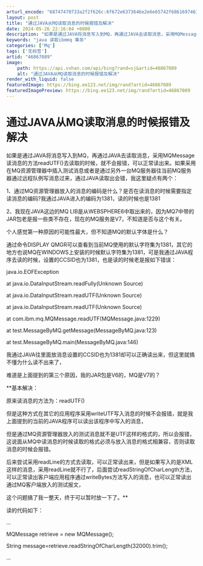 ```yaml
---
arturl_encode: "68747470733a2f2f626c:6f672e6373646e2e6e65742f68616974616f66656979616e67:2f61727469636c652f64657461696c732f3436383637303839"
layout: post
title: "通过JAVA从MQ读取消息的时候报错及解决"
date: 2024-05-26 22:16:04 +0800
description: "如果是通过JAVA将消息写入到MQ，再通过JAVA去读取消息，采用MQMessage读消息的方法re"
keywords: "java 读取ibmmq 事务"
categories: ['Mq']
tags: ['无标签']
artid: "46867089"
image:
    path: https://api.vvhan.com/api/bing?rand=sj&artid=46867089
    alt: "通过JAVA从MQ读取消息的时候报错及解决"
render_with_liquid: false
featuredImage: https://bing.ee123.net/img/rand?artid=46867089
featuredImagePreview: https://bing.ee123.net/img/rand?artid=46867089
---
```


# 通过JAVA从MQ读取消息的时候报错及解决

如果是通过JAVA将消息写入到MQ，再通过JAVA去读取消息，采用MQMessage读消息的方法readUTF()去读取的时候，就不会报错，可以正常读出来。如果采用在MQ资源管理器中插入测试消息或者是通过另外一台MQ服务器往当前MQ服务器通过远程队例写消息过来，通过JAVA读取出会错，我这里疑点有两个：

1、通过MQ资源管理器放入的消息的编码是什么？是否在读消息的时候需要指定读消息的编码?我通过JAVA进入的编码为1381，读的时候也是1381

2、我现在JAVA这边的MQ LIB是从WEBSPHERE6中取出来的，因为MQ7中带的JAR包老是报一些类不存在，现在的MQ服务是V7，不知道是否与这个有关。

个人感觉第一种原因的可能性最大，但不知道MQ的默认字体是什么？

通过命令DISPLAY QMGR可以查看到当前MQ使用的默认字符集为1381，其它的地方也说MQ在WINDOWS上安装的时候默认字符集为1381，可是我通过JAVA程序去读的时候，设置的CCSID也为1381，也是读的时候老是报如下错误：

java.io.EOFException
  
at java.io.DataInputStream.readFully(Unknown Source)
  
at java.io.DataInputStream.readUTF(Unknown Source)
  
at java.io.DataInputStream.readUTF(Unknown Source)
  
at com.ibm.mq.MQMessage.readUTF(MQMessage.java:1229)
  
at test.MessageByMQ.getMessage(MessageByMQ.java:123)
  
at test.MessageByMQ.main(MessageByMQ.java:146)

我通过JAVA往里面放消息设置的CCSID也为1381却可以正确读出来，但这里就搞不懂为什么读不出来了，

难道是上面提到的第三个原因，我的JAR包是V6的，MQ是V7的？

**基本解决：
  
原来读消息的方法为：readUTF()
  
但是这种方式在其它的应用程序采用writeUTF写入消息的时候不会报错，就是我上面提到的当前的JAVA程序可以读出该程序中写入的消息，
  
但是通过MQ资源管理器放入的测试消息就不是UTF这样的格式的，所以会报错，这说面从MQ中读消息的时候读取的格式必须与放入消息的格式相兼容，否则读取消息的时候会报错。
  
后来尝试采用readLine的方式去读取，可以正常读出来，但是如果写入的是XML这样的消息，采用readLine就不行了，后面尝试readStringOfCharLength方法，可以正常读出客户端应用程序通过writeBytes方法写入的消息，也可以正常读出通过MQ客户端放入的测试报文，
  
这个问题搞了我一整天，终于可以暂时放一下了。**

读的代码如下：

...

MQMessage retrieve = new MQMessage();
  
String message=retrieve.readStringOfCharLength(32000).trim();

...